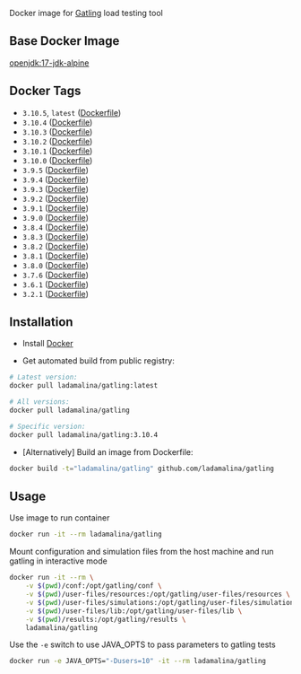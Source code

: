 Docker image for [Gatling](https://gatling.io/) load testing tool

## Base Docker Image

[openjdk:17-jdk-alpine](https://hub.docker.com/_/openjdk)

## Docker Tags

* `3.10.5`, `latest` ([Dockerfile](https://github.com/ladamalina/gatling/blob/master/3.10.5/Dockerfile))
* `3.10.4` ([Dockerfile](https://github.com/ladamalina/gatling/blob/master/3.10.4/Dockerfile))
* `3.10.3` ([Dockerfile](https://github.com/ladamalina/gatling/blob/master/3.10.3/Dockerfile))
* `3.10.2` ([Dockerfile](https://github.com/ladamalina/gatling/blob/master/3.10.2/Dockerfile))
* `3.10.1` ([Dockerfile](https://github.com/ladamalina/gatling/blob/master/3.10.1/Dockerfile))
* `3.10.0` ([Dockerfile](https://github.com/ladamalina/gatling/blob/master/3.10.0/Dockerfile))
* `3.9.5` ([Dockerfile](https://github.com/ladamalina/gatling/blob/master/3.9.5/Dockerfile))
* `3.9.4` ([Dockerfile](https://github.com/ladamalina/gatling/blob/master/3.9.4/Dockerfile))
* `3.9.3` ([Dockerfile](https://github.com/ladamalina/gatling/blob/master/3.9.3/Dockerfile))
* `3.9.2` ([Dockerfile](https://github.com/ladamalina/gatling/blob/master/3.9.2/Dockerfile))
* `3.9.1` ([Dockerfile](https://github.com/ladamalina/gatling/blob/master/3.9.1/Dockerfile))
* `3.9.0` ([Dockerfile](https://github.com/ladamalina/gatling/blob/master/3.9.0/Dockerfile))
* `3.8.4` ([Dockerfile](https://github.com/ladamalina/gatling/blob/master/3.8.4/Dockerfile))
* `3.8.3` ([Dockerfile](https://github.com/ladamalina/gatling/blob/master/3.8.3/Dockerfile))
* `3.8.2` ([Dockerfile](https://github.com/ladamalina/gatling/blob/master/3.8.2/Dockerfile))
* `3.8.1` ([Dockerfile](https://github.com/ladamalina/gatling/blob/master/3.8.1/Dockerfile))
* `3.8.0` ([Dockerfile](https://github.com/ladamalina/gatling/blob/master/3.8.0/Dockerfile))
* `3.7.6` ([Dockerfile](https://github.com/ladamalina/gatling/blob/master/3.7.6/Dockerfile))
* `3.6.1` ([Dockerfile](https://github.com/ladamalina/gatling/blob/master/3.6.1/Dockerfile))
* `3.2.1` ([Dockerfile](https://github.com/ladamalina/gatling/blob/master/3.2.1/Dockerfile))

## Installation

* Install [Docker](https://www.docker.com/)

* Get automated build from public registry:

```bash
# Latest version:
docker pull ladamalina/gatling:latest

# All versions:
docker pull ladamalina/gatling

# Specific version:
docker pull ladamalina/gatling:3.10.4
```

* [Alternatively] Build an image from Dockerfile:

```bash
docker build -t="ladamalina/gatling" github.com/ladamalina/gatling
````

## Usage

Use image to run container

```bash
docker run -it --rm ladamalina/gatling
```

Mount configuration and simulation files from the host machine and run gatling in interactive mode

```bash
docker run -it --rm \
    -v $(pwd)/conf:/opt/gatling/conf \
    -v $(pwd)/user-files/resources:/opt/gatling/user-files/resources \
    -v $(pwd)/user-files/simulations:/opt/gatling/user-files/simulations \
    -v $(pwd)/user-files/lib:/opt/gatling/user-files/lib \
    -v $(pwd)/results:/opt/gatling/results \
    ladamalina/gatling
```

Use the `-e` switch to use JAVA_OPTS to pass parameters to gatling tests

```bash
docker run -e JAVA_OPTS="-Dusers=10" -it --rm ladamalina/gatling
```
